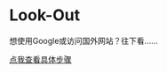 # Look-Out
想使用Google或访问国外网站？往下看......

<a href="http://www.fightermap.com" alt="获取具体教程" target="_blank">点我查看具体步骤</a>
